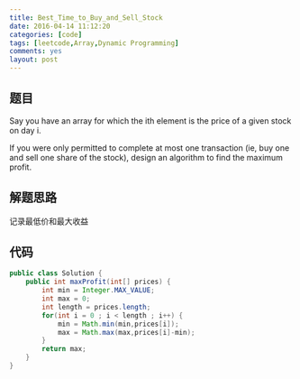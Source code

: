 ```yaml
---
title: Best_Time_to_Buy_and_Sell_Stock
date: 2016-04-14 11:12:20
categories: [code]
tags: [leetcode,Array,Dynamic Programming]
comments: yes
layout: post
---
```


## 题目

Say you have an array for which the ith element is the price of a given stock on day i.

If you were only permitted to complete at most one transaction (ie, buy one and sell one share of the stock), design an algorithm to find the maximum profit.

## 解题思路

记录最低价和最大收益

## 代码

```java
public class Solution {
    public int maxProfit(int[] prices) {
        int min = Integer.MAX_VALUE;
        int max = 0;
        int length = prices.length;
        for(int i = 0 ; i < length ; i++) {
            min = Math.min(min,prices[i]);
            max = Math.max(max,prices[i]-min);
        }
        return max;
    }
}
```